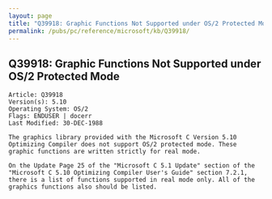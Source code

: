 ```yaml
---
layout: page
title: "Q39918: Graphic Functions Not Supported under OS/2 Protected Mode"
permalink: /pubs/pc/reference/microsoft/kb/Q39918/
---
```


## Q39918: Graphic Functions Not Supported under OS/2 Protected Mode

	Article: Q39918
	Version(s): 5.10
	Operating System: OS/2
	Flags: ENDUSER | docerr
	Last Modified: 30-DEC-1988
	
	The graphics library provided with the Microsoft C Version 5.10
	Optimizing Compiler does not support OS/2 protected mode. These
	graphic functions are written strictly for real mode.
	
	On the Update Page 25 of the "Microsoft C 5.1 Update" section of the
	"Microsoft C 5.10 Optimizing Compiler User's Guide" section 7.2.1,
	there is a list of functions supported in real mode only. All of the
	graphics functions also should be listed.
